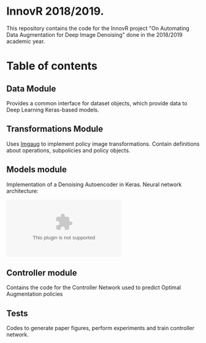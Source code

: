 # InnovR 2018/2019.

This repository contains the code for the InnovR project "On Automating Data Augmentation for Deep Image Denoising" done in the 2018/2019 academic year.

# Table of contents

## Data Module

Provides a common interface for dataset objects, which provide data to Deep Learning Keras-based models.

## Transformations Module

Uses [Imgaug](https://github.com/aleju/imgaug) to implement policy image transformations. Contain definitions about operations, subpolicies and policy objects.

## Models module

Implementation of a Denoising Autoencoder in Keras. Neural network architecture:

![](https://github.com/eddardd/Automatic-Data-Augmentation/blob/master/DAEArch.eps)

## Controller module

Contains the code for the Controller Network used to predict Optimal Augmentation policies

## Tests

Codes to generate paper figures, perform experiments and train controller network.
